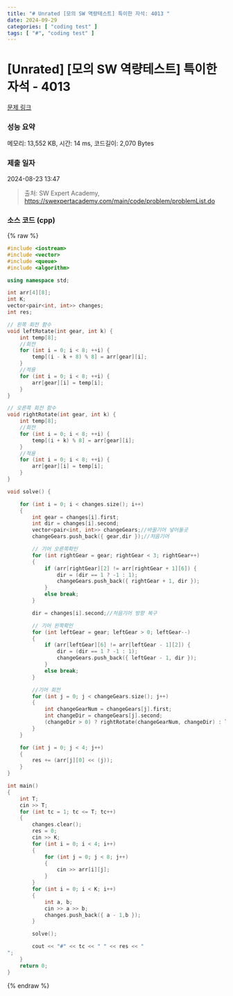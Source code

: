```yaml
---
title: "# Unrated [모의 SW 역량테스트] 특이한 자석: 4013 "
date: 2024-09-29
categories: [ "coding test" ]
tags: [ "#", "coding test" ]
---
```


# [Unrated] [모의 SW 역량테스트] 특이한 자석 - 4013 

[문제 링크](https://swexpertacademy.com/main/code/problem/problemDetail.do?contestProbId=AWIeV9sKkcoDFAVH) 

### 성능 요약

메모리: 13,552 KB, 시간: 14 ms, 코드길이: 2,070 Bytes

### 제출 일자

2024-08-23 13:47



> 출처: SW Expert Academy, https://swexpertacademy.com/main/code/problem/problemList.do


### 소스 코드 (cpp)
{% raw %}
```cpp
#include <iostream>
#include <vector>
#include <queue>
#include <algorithm>

using namespace std;

int arr[4][8];
int K;
vector<pair<int, int>> changes;
int res;

// 왼쪽 회전 함수
void leftRotate(int gear, int k) {
	int temp[8];
	//회전
	for (int i = 0; i < 8; ++i) {
		temp[(i - k + 8) % 8] = arr[gear][i];
	}
	//적용
	for (int i = 0; i < 8; ++i) {
		arr[gear][i] = temp[i];
	}
}

// 오른쪽 회전 함수
void rightRotate(int gear, int k) {
	int temp[8];
	//회전
	for (int i = 0; i < 8; ++i) {
		temp[(i + k) % 8] = arr[gear][i];
	}
	//적용
	for (int i = 0; i < 8; ++i) {
		arr[gear][i] = temp[i];
	}
}

void solve() {

	for (int i = 0; i < changes.size(); i++)
	{
		int gear = changes[i].first;
		int dir = changes[i].second;
		vector<pair<int, int>> changeGears;//바꿀기어 넣어둘곳
		changeGears.push_back({ gear,dir });//처음기어

		// 기어 오른쪽확인
		for (int rightGear = gear; rightGear < 3; rightGear++)
		{
			if (arr[rightGear][2] != arr[rightGear + 1][6]) {
				dir = (dir == 1 ? -1 : 1);
				changeGears.push_back({ rightGear + 1, dir });
			}
			else break;
		}

		dir = changes[i].second;//처음기어 방향 복구

		// 기어 왼쪽확인
		for (int leftGear = gear; leftGear > 0; leftGear--)
		{
			if (arr[leftGear][6] != arr[leftGear - 1][2]) {
				dir = (dir == 1 ? -1 : 1);
				changeGears.push_back({ leftGear - 1, dir });
			}
			else break;
		}

		//기어 회전
		for (int j = 0; j < changeGears.size(); j++)
		{
			int changeGearNum = changeGears[j].first;
			int changeDir = changeGears[j].second;
			(changeDir > 0) ? rightRotate(changeGearNum, changeDir) : leftRotate(changeGearNum, -changeDir);
		}
	}

	for (int j = 0; j < 4; j++)
	{
		res += (arr[j][0] << (j));
	}
}

int main()
{
	int T;
	cin >> T;
	for (int tc = 1; tc <= T; tc++)
	{
		changes.clear();
		res = 0;
		cin >> K;
		for (int i = 0; i < 4; i++)
		{
			for (int j = 0; j < 8; j++)
			{
				cin >> arr[i][j];
			}
		}
		for (int i = 0; i < K; i++)
		{
			int a, b;
			cin >> a >> b;
			changes.push_back({ a - 1,b });
		}

		solve();

		cout << "#" << tc << " " << res << "
";
	}
	return 0;
}
```
{% endraw %}
